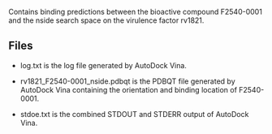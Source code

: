 Contains binding predictions between the bioactive compound F2540-0001 and the nside search space on the virulence factor rv1821.

## Files

- log.txt is the log file generated by AutoDock Vina.

- rv1821_F2540-0001_nside.pdbqt is the PDBQT file generated by AutoDock Vina containing the orientation and binding location of F2540-0001.

- stdoe.txt is the combined STDOUT and STDERR output of AutoDock Vina.

